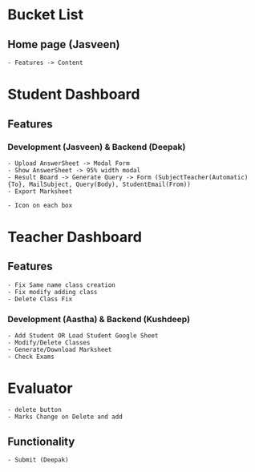 # Bucket List

## Home page (Jasveen)
    - Features -> Content

# Student Dashboard

## Features 
### Development (Jasveen) & Backend (Deepak)
    - Upload AnswerSheet -> Modal Form
    - Show AnswerSheet -> 95% width modal
    - Result Board -> Generate Query -> Form (SubjectTeacher(Automatic){To}, MailSubject, Query(Body), StudentEmail(From))
    - Export Marksheet

    - Icon on each box

# Teacher Dashboard

## Features
    - Fix Same name class creation
    - Fix modify adding class 
    - Delete Class Fix
### Development (Aastha) & Backend (Kushdeep)
    - Add Student OR Load Student Google Sheet
    - Modify/Delete Classes
    - Generate/Download Marksheet
    - Check Exams

# Evaluator
    - delete button
    - Marks Change on Delete and add
## Functionality
    - Submit (Deepak)
